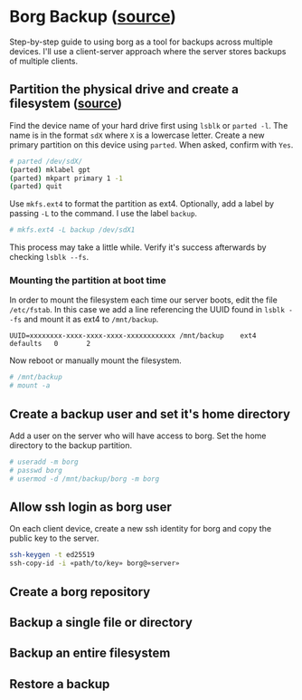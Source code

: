 # Borg Backup ([source](https://borgbackup.readthedocs.io/en/stable/))

Step-by-step guide to using borg as a tool for backups across multiple devices. I'll use a client-server approach where the server stores backups of multiple clients.

## Partition the physical drive and create a filesystem ([source](https://www.digitalocean.com/community/tutorials/how-to-partition-and-format-storage-devices-in-linux))

Find the device name of your hard drive first using `lsblk` or `parted -l`. The name is in the format `sdX` where `X` is a lowercase letter. Create a new primary partition on this device using `parted`. When asked, confirm with `Yes`.

```sh
# parted /dev/sdX/
(parted) mklabel gpt
(parted) mkpart primary 1 -1
(parted) quit
```

Use `mkfs.ext4` to format the partition as ext4. Optionally, add a label by passing `-L` to the command. I use the label `backup`.

```sh
# mkfs.ext4 -L backup /dev/sdX1
```

This process may take a little while. Verify it's success afterwards by checking `lsblk --fs`.

### Mounting the partition at boot time

In order to mount the filesystem each time our server boots, edit the file `/etc/fstab`. In this case we add a line referencing the UUID found in `lsblk --fs` and mount it as ext4 to `/mnt/backup`.

```
UUID=xxxxxxxx-xxxx-xxxx-xxxx-xxxxxxxxxxxx /mnt/backup    ext4    defaults   0       2
```

Now reboot or manually mount the filesystem.

```sh
# /mnt/backup
# mount -a
```

## Create a backup user and set it's home directory

Add a user on the server who will have access to borg. Set the home directory to the backup partition.

```sh
# useradd -m borg
# passwd borg
# usermod -d /mnt/backup/borg -m borg
```

## Allow ssh login as borg user

On each client device, create a new ssh identity for borg and copy the public key to the server.

```sh
ssh-keygen -t ed25519
ssh-copy-id -i «path/to/key» borg@«server»
```

## Create a borg repository

## Backup a single file or directory

## Backup an entire filesystem

## Restore a backup
